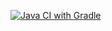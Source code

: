 [![Java CI with Gradle](https://github.com/VladaZy/PatternsTwo/actions/workflows/gradle-publish.yml/badge.svg)](https://github.com/VladaZy/PatternsTwo/actions/workflows/gradle-publish.yml)
